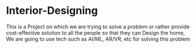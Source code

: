 # Interior-Designing
This is a Project on which we are trying to solve a problem or rather provide cost-effective solution to all the people so that they can Design the home, We are going to use tech such as AI/ML, AR/VR, etc for solving this problem 
